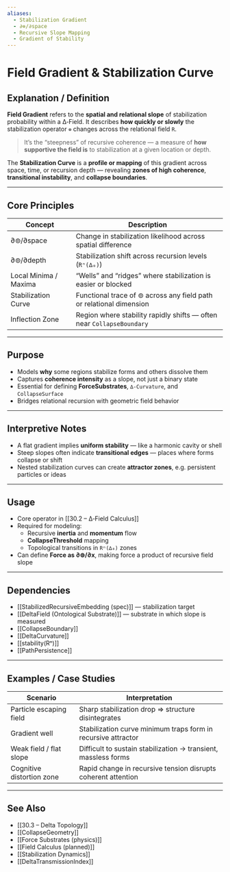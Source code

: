 ```yaml
---
aliases:
  - Stabilization Gradient
  - ∂⊚/∂space
  - Recursive Slope Mapping
  - Gradient of Stability
---
```


# Field Gradient & Stabilization Curve

## Explanation / Definition

**Field Gradient** refers to the **spatial and relational slope** of stabilization probability within a ∆‑Field. It describes **how quickly or slowly** the stabilization operator `⊚` changes across the relational field `R`.

> It’s the “steepness” of recursive coherence — a measure of **how supportive the field is** to stabilization at a given location or depth.

The **Stabilization Curve** is a **profile or mapping** of this gradient across space, time, or recursion depth — revealing **zones of high coherence**, **transitional instability**, and **collapse boundaries**.

---

## Core Principles

| Concept                | Description                                                                 |
|------------------------|-----------------------------------------------------------------------------|
| ∂⊚/∂space              | Change in stabilization likelihood across spatial difference                |
| ∂⊚/∂depth              | Stabilization shift across recursion levels (`Rⁿ(∆₀)`)                      |
| Local Minima / Maxima  | “Wells” and “ridges” where stabilization is easier or blocked              |
| Stabilization Curve    | Functional trace of ⊚ across any field path or relational dimension         |
| Inflection Zone        | Region where stability rapidly shifts — often near `CollapseBoundary`       |

---

## Purpose

- Models **why** some regions stabilize forms and others dissolve them
- Captures **coherence intensity** as a slope, not just a binary state
- Essential for defining **ForceSubstrates**, `∆‑Curvature`, and `CollapseSurface`
- Bridges relational recursion with geometric field behavior

---

## Interpretive Notes

- A flat gradient implies **uniform stability** — like a harmonic cavity or shell
- Steep slopes often indicate **transitional edges** — places where forms collapse or shift
- Nested stabilization curves can create **attractor zones**, e.g. persistent particles or ideas

---

## Usage

- Core operator in [[30.2 – ∆‑Field Calculus]]
- Required for modeling:
  - Recursive **inertia** and **momentum** flow
  - **CollapseThreshold** mapping
  - Topological transitions in `Rⁿ(∆₀)` zones
- Can define **Force as ∂⊚/∂x**, making force a product of recursive field slope

---

## Dependencies

- [[StabilizedRecursiveEmbedding (spec)]] — stabilization target
- [[DeltaField (Ontological Substrate)]] — substrate in which slope is measured
- [[CollapseBoundary]]
- [[DeltaCurvature]]
- [[stability(Rⁿ)]]
- [[PathPersistence]]

---

## Examples / Case Studies

| Scenario                     | Interpretation                                                        |
|-----------------------------|------------------------------------------------------------------------|
| Particle escaping field      | Sharp stabilization drop ⇒ structure disintegrates                   |
| Gradient well                | Stabilization curve minimum traps form in recursive attractor         |
| Weak field / flat slope      | Difficult to sustain stabilization → transient, massless forms        |
| Cognitive distortion zone    | Rapid change in recursive tension disrupts coherent attention         |

---

## See Also

- [[30.3 – Delta Topology]]
- [[CollapseGeometry]]
- [[Force Substrates (physics)]]
- [[Field Calculus (planned)]]
- [[Stabilization Dynamics]]
- [[DeltaTransmissionIndex]]
